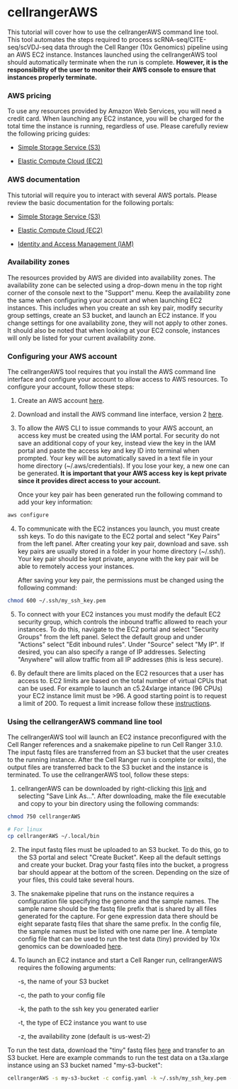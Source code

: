 # cellrangerAWS

This tutorial will cover how to use the cellrangerAWS command line tool. This
tool automates the steps required to process scRNA-seq/CITE-seq/scVDJ-seq data
through the Cell Ranger (10x Genomics) pipeline using an AWS EC2 instance.
Instances launched using the cellrangerAWS tool should automatically terminate
when the run is complete. **However, it is the responsibility of the user to 
monitor their AWS console to ensure that instances properly terminate.**

### AWS pricing

To use any resources provided by Amazon Web Services, you will need a credit
card. When launching any EC2 instance, you will be charged for the total time 
the instance is running, regardless of use. Please carefully review the 
following pricing guides:

* [Simple Storage Service (S3)](https://aws.amazon.com/s3/pricing/)

* [Elastic Compute Cloud (EC2)](https://aws.amazon.com/ec2/pricing/on-demand/)

### AWS documentation

This tutorial will require you to interact with several AWS portals. Please
review the basic documentation for the following portals:

* [Simple Storage Service (S3)](https://docs.aws.amazon.com/AmazonS3/latest/gsg/GetStartedWithS3.html)

* [Elastic Compute Cloud (EC2)](https://docs.aws.amazon.com/AWSEC2/latest/UserGuide/concepts.html)

* [Identity and Access Management (IAM)](https://docs.aws.amazon.com/IAM/latest/UserGuide/introduction.html)

### Availability zones

The resources provided by AWS are divided into availability zones. The
availability zone can be selected using a drop-down menu in the top right
corner of the console next to the "Support" menu. Keep the availability zone the
same when configuring your account and when launching EC2 instances. This 
includes when you create an ssh key pair, modify security group settings, create
an S3 bucket, and launch an EC2 instance. If you change settings for one 
availability zone, they will not apply to other zones. It should also be noted
that when looking at your EC2 console, instances will only be listed for your
current availability zone.

### Configuring your AWS account

The cellrangerAWS tool requires that you install the AWS command line interface
and configure your account to allow access to AWS resources. To configure your
account, follow these steps:

1. Create an AWS account [here](https://aws.amazon.com/console/).

2. Download and install the AWS command line interface, version 2 [here](https://aws.amazon.com/cli/).

3. To allow the AWS CLI to issue commands to your AWS account, an access key
must be created using the IAM portal. For security do not save an additional
copy of your key, instead view the key in the IAM portal and paste the access
key and key ID into terminal when prompted. Your key will be automatically saved
in a text file in your home directory (~/.aws/credentials). If you lose your
key, a new one can be generated. **It is important that your AWS access key is
kept private since it provides direct access to your account.**

	Once your key pair has been generated run the following command to add your key
information:

``` bash
aws configure
```

4. To communicate with the EC2 instances you launch, you must create ssh keys. 
To do this navigate to the EC2 portal and select "Key Pairs" from the left
panel. After creating your key pair, download and save. ssh key pairs are usually
stored in a folder in your home directory (~/.ssh/). Your key pair should be
kept private, anyone with the key pair will be able to remotely access your
instances. 

	After saving your key pair, the permissions must be changed using the
following command:

``` bash
chmod 600 ~/.ssh/my_ssh_key.pem
```

5. To connect with your EC2 instances you must modify the default EC2 security
group, which controls the inbound traffic allowed to reach your instances. To do
this, navigate to the EC2 portal and select "Security Groups" from the left
panel. Select the default group and under "Actions" select "Edit inbound rules".
Under "Source" select "My IP". If desired, you can also specify a range of IP
addresses. Selecting "Anywhere" will allow traffic from all IP addresses (this
is less secure).

6. By default there are limits placed on the EC2 resources that a user has
access to. EC2 limits are based on the total number of virtual CPUs that
can be used. For example to launch an c5.24xlarge intance (96 CPUs) your EC2
instance limit must be >96. A good starting point is to request a limit of 200.
To request a limit increase follow these [instructions](https://aws.amazon.com/premiumsupport/knowledge-center/ec2-instance-limit/).

### Using the cellrangerAWS command line tool

The cellrangerAWS tool will launch an EC2 instance preconfigured with the Cell 
Ranger references and a snakemake pipeline to run Cell Ranger 3.1.0. The input
fastq files are transferred from an S3 bucket that the user creates to the
running instance. After the Cell Ranger run is complete (or exits), the output
files are transferred back to the S3 bucket and the instance is terminated. To
use the cellrangerAWS tool, follow these steps:

1. cellrangerAWS can be downloaded by right-clicking this [link](https://github.com/rnabioco/cellrangerAWS/raw/master/cellrangerAWS)
and selecting "Save Link As...". After downloading, make the file executable and
copy to your bin directory using the following commands:

``` bash
chmod 750 cellrangerAWS

# For linux
cp cellrangerAWS ~/.local/bin
```

2. The input fastq files must be uploaded to an S3 bucket. To do this, go to the
S3 portal and select "Create Bucket". Keep all the default settings and create
your bucket. Drag your fastq files into the bucket, a progress bar should appear
at the bottom of the screen. Depending on the size of your files, this could
take several hours.

3. The snakemake pipeline that runs on the instance requires a configuration
file specifying the genome and the sample names. The sample name should be the
fastq file prefix that is shared by all files generated for the capture. For
gene expression data there should be eight separate fastq files that share the 
same prefix. In the config file, the sample names must be listed with one name
per line. A template config file that can be used to run the test data (tiny) 
provided by 10x genomics can be downloaded [here](https://github.com/rnabioco/cellrangerAWS/raw/master/PIPELINE/config.yaml).

4. To launch an EC2 instance and start a Cell Ranger run, cellrangerAWS
requires the following arguments:

	-s, the name of your S3 bucket

	-c, the path to your config file

	-k, the path to the ssh key you generated earlier

	-t, the type of EC2 instance you want to use

	-z, the availability zone (default is us-west-2)

To run the test data, download the "tiny" fastq files [here](https://github.com/rnabioco/cellrangerAWS/tree/master/DATA/tiny_data)
and transfer to an S3 bucket. Here are example commands to run the test data
on a t3a.xlarge instance using an S3 bucket named "my-s3-bucket":

``` bash
cellrangerAWS -s my-s3-bucket -c config.yaml -k ~/.ssh/my_ssh_key.pem -t t3a.xlarge
```

